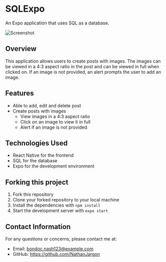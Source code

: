 # SQLExpo
An Expo application that uses SQL as a database.

![Screenshot](./assets/screenshot.png)

## Overview
This application allows users to create posts with images. The images can be viewed in a 4:3 aspect ratio in the post and can be viewed in full when clicked on. If an image is not provided, an alert prompts the user to add an image.

## Features
- Able to add, edit and delete post
- Create posts with images
    - View images in a 4:3 aspect ratio
    - Click on an image to view it in full
    - Alert if an image is not provided

## Technologies Used
- React Native for the frontend
- SQL for the database
- Expo for the development environment

## Forking this project
1. Fork this repository
2. Clone your forked repository to your local machine
3. Install the dependencies with `npm install`
4. Start the development server with `expo start`

## Contact Information
For any questions or concerns, please contact me at:
- Email: bondoc.nash123@example.com
- GitHub: https://github.com/NathanJargon